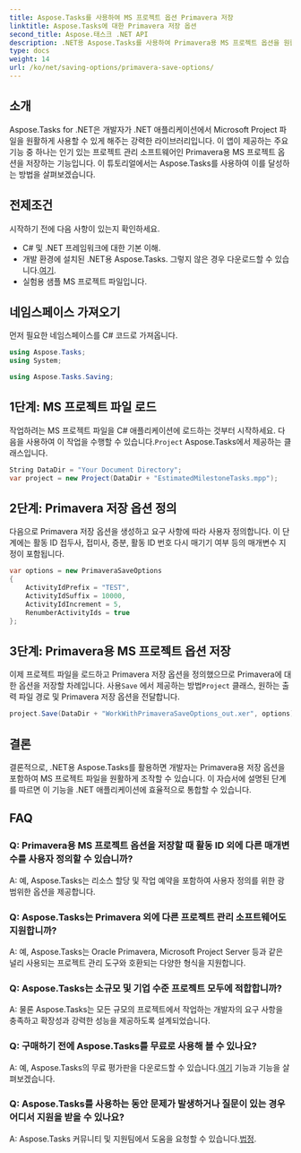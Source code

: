 ```yaml
---
title: Aspose.Tasks를 사용하여 MS 프로젝트 옵션 Primavera 저장
linktitle: Aspose.Tasks에 대한 Primavera 저장 옵션
second_title: Aspose.태스크 .NET API
description: .NET용 Aspose.Tasks를 사용하여 Primavera용 MS 프로젝트 옵션을 원활하게 저장하는 방법을 알아보세요. 단계별 튜토리얼을 따라해보세요.
type: docs
weight: 14
url: /ko/net/saving-options/primavera-save-options/
---
```

## 소개
Aspose.Tasks for .NET은 개발자가 .NET 애플리케이션에서 Microsoft Project 파일을 원활하게 사용할 수 있게 해주는 강력한 라이브러리입니다. 이 앱이 제공하는 주요 기능 중 하나는 인기 있는 프로젝트 관리 소프트웨어인 Primavera용 MS 프로젝트 옵션을 저장하는 기능입니다. 이 튜토리얼에서는 Aspose.Tasks를 사용하여 이를 달성하는 방법을 살펴보겠습니다.
## 전제조건
시작하기 전에 다음 사항이 있는지 확인하세요.
- C# 및 .NET 프레임워크에 대한 기본 이해.
-  개발 환경에 설치된 .NET용 Aspose.Tasks. 그렇지 않은 경우 다운로드할 수 있습니다.[여기](https://releases.aspose.com/tasks/net/).
- 실험용 샘플 MS 프로젝트 파일입니다.

## 네임스페이스 가져오기
먼저 필요한 네임스페이스를 C# 코드로 가져옵니다.
```csharp
using Aspose.Tasks;
using System;

using Aspose.Tasks.Saving;
```
## 1단계: MS 프로젝트 파일 로드
작업하려는 MS 프로젝트 파일을 C# 애플리케이션에 로드하는 것부터 시작하세요. 다음을 사용하여 이 작업을 수행할 수 있습니다.`Project` Aspose.Tasks에서 제공하는 클래스입니다.
```csharp
String DataDir = "Your Document Directory";
var project = new Project(DataDir + "EstimatedMilestoneTasks.mpp");
```
## 2단계: Primavera 저장 옵션 정의
다음으로 Primavera 저장 옵션을 생성하고 요구 사항에 따라 사용자 정의합니다. 이 단계에는 활동 ID 접두사, 접미사, 증분, 활동 ID 번호 다시 매기기 여부 등의 매개변수 지정이 포함됩니다.
```csharp
var options = new PrimaveraSaveOptions
{
    ActivityIdPrefix = "TEST",
    ActivityIdSuffix = 10000,
    ActivityIdIncrement = 5,
    RenumberActivityIds = true
};
```
## 3단계: Primavera용 MS 프로젝트 옵션 저장
 이제 프로젝트 파일을 로드하고 Primavera 저장 옵션을 정의했으므로 Primavera에 대한 옵션을 저장할 차례입니다. 사용`Save` 에서 제공하는 방법`Project` 클래스, 원하는 출력 파일 경로 및 Primavera 저장 옵션을 전달합니다.
```csharp
project.Save(DataDir + "WorkWithPrimaveraSaveOptions_out.xer", options);
```

## 결론
결론적으로, .NET용 Aspose.Tasks를 활용하면 개발자는 Primavera용 저장 옵션을 포함하여 MS 프로젝트 파일을 원활하게 조작할 수 있습니다. 이 자습서에 설명된 단계를 따르면 이 기능을 .NET 애플리케이션에 효율적으로 통합할 수 있습니다.
## FAQ
### Q: Primavera용 MS 프로젝트 옵션을 저장할 때 활동 ID 외에 다른 매개변수를 사용자 정의할 수 있습니까?
A: 예, Aspose.Tasks는 리소스 할당 및 작업 예약을 포함하여 사용자 정의를 위한 광범위한 옵션을 제공합니다.
### Q: Aspose.Tasks는 Primavera 외에 다른 프로젝트 관리 소프트웨어도 지원합니까?
A: 예, Aspose.Tasks는 Oracle Primavera, Microsoft Project Server 등과 같은 널리 사용되는 프로젝트 관리 도구와 호환되는 다양한 형식을 지원합니다.
### Q: Aspose.Tasks는 소규모 및 기업 수준 프로젝트 모두에 적합합니까?
A: 물론 Aspose.Tasks는 모든 규모의 프로젝트에서 작업하는 개발자의 요구 사항을 충족하고 확장성과 강력한 성능을 제공하도록 설계되었습니다.
### Q: 구매하기 전에 Aspose.Tasks를 무료로 사용해 볼 수 있나요?
 A: 예, Aspose.Tasks의 무료 평가판을 다운로드할 수 있습니다.[여기](https://releases.aspose.com/) 기능과 기능을 살펴보겠습니다.
### Q: Aspose.Tasks를 사용하는 동안 문제가 발생하거나 질문이 있는 경우 어디서 지원을 받을 수 있나요?
A: Aspose.Tasks 커뮤니티 및 지원팀에서 도움을 요청할 수 있습니다.[법정](https://forum.aspose.com/c/tasks/15).